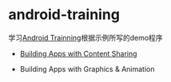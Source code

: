 # android-training
学习[Android Trainning](https://developer.android.com/training/index.html)根据示例所写的demo程序

* [Building Apps with Content Sharing](https://github.com/lololiu/android-training/tree/master/train-content-sharing)

* Building Apps with Graphics & Animation
